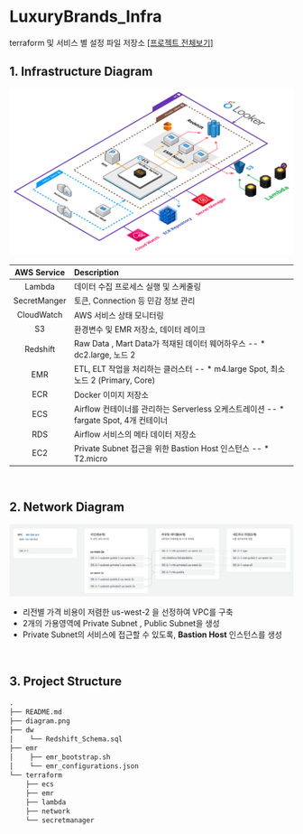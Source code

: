 # LuxuryBrands_Infra
terraform 및 서비스 별 설정 파일 저장소 [[프로젝트 전체보기]](https://github.com/LuxuryBrands)


## 1. Infrastructure Diagram
![diagram.png](diagram.png)

| AWS Service | Description |
| :---: | :--- |
| Lambda | 데이터 수집 프로세스 실행 및 스케줄링 |
| SecretManger | 토큰, Connection 등 민감 정보 관리 |
| CloudWatch | AWS 서비스 상태 모니터링 |
| S3 | 환경변수 및 EMR 저장소, 데이터 레이크 |
| Redshift | Raw Data , Mart Data가 적재된 데이터 웨어하우스 -- * dc2.large, 노드 2 |
| EMR | ETL, ELT 작업을 처리하는 클러스터 -- * m4.large Spot, 최소 노드 2 (Primary, Core) |
| ECR | Docker 이미지 저장소 |
| ECS | Airflow 컨테이너를 관리하는 Serverless 오케스트레이션 -- * fargate Spot, 4개 컨테이너 |
| RDS | Airflow 서비스의 메타 데이터 저장소 |
| EC2 | Private Subnet 접근을 위한 Bastion Host 인스턴스 -- * T2.micro|
<br/>

## 2. Network Diagram
![network.png](https://github.com/LuxuryBrands/.github/blob/main/profile/files/network.png)
- 리전별 가격 비용이 저렴한 us-west-2 을 선정하여 VPC를 구축
- 2개의 가용영역에 Private Subnet , Public Subnet을 생성
- Private Subnet의 서비스에 접근할 수 있도록, **Bastion Host** 인스턴스를 생성

<br/>

## 3. Project Structure

```
.
├── README.md
├── diagram.png
├── dw
│    └── Redshift_Schema.sql
├── emr
│    ├── emr_bootstrap.sh
│    └── emr_configurations.json
└── terraform
    ├── ecs
    ├── emr
    ├── lambda
    ├── network
    └── secretmanager
```
